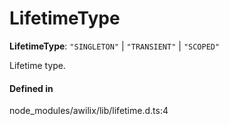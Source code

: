 # LifetimeType

 **LifetimeType**: ``"SINGLETON"`` \| ``"TRANSIENT"`` \| ``"SCOPED"``

Lifetime type.

#### Defined in

node_modules/awilix/lib/lifetime.d.ts:4
